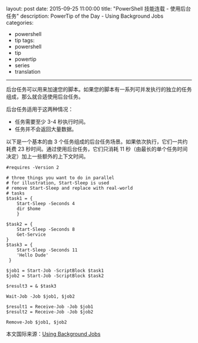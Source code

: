 ﻿layout: post
date: 2015-09-25 11:00:00
title: "PowerShell 技能连载 - 使用后台任务"
description: PowerTip of the Day - Using Background Jobs
categories:
- powershell
- tip
tags:
- powershell
- tip
- powertip
- series
- translation
---
后台任务可以用来加速您的脚本。如果您的脚本有一系列可并发执行的独立的任务组成，那么就合适使用后台任务。

后台任务适用于这两种情况：

- 任务需要至少 3-4 秒执行时间。
- 任务并不会返回大量数据。

以下是一个基本的由 3 个任务组成的后台任务场景。如果依次执行，它们一共约耗费 23 秒时间。通过使用后台任务，它们只消耗 11 秒（由最长的单个任务时间决定）加上一些额外的上下文时间。

    #requires -Version 2 
    
    # three things you want to do in parallel
    # for illustration, Start-Sleep is used
    # remove Start-Sleep and replace with real-world
    # tasks
    $task1 = { 
        Start-Sleep -Seconds 4 
        dir $home
        }
        
    $task2 = { 
        Start-Sleep -Seconds 8 
        Get-Service
    }
    $task3 = { 
        Start-Sleep -Seconds 11
        'Hello Dude'
     }
    
    $job1 = Start-Job -ScriptBlock $task1
    $job2 = Start-Job -ScriptBlock $task2
    
    $result3 = & $task3
    
    Wait-Job -Job $job1, $job2
    
    $result1 = Receive-Job -Job $job1
    $result2 = Receive-Job -Job $job2
    
    Remove-Job $job1, $job2

<!--more-->
本文国际来源：[Using Background Jobs](http://powershell.com/cs/blogs/tips/archive/2015/09/25/using-background-jobs.aspx)
